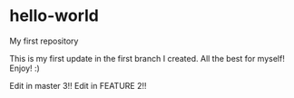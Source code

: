 # hello-world
My first repository

This is my first update in the first branch I created.
All the best for myself! Enjoy! :)

Edit in master 3!!
Edit in FEATURE 2!!
